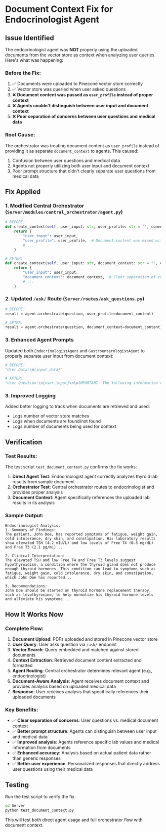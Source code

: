 # Document Context Fix for Endocrinologist Agent

## Issue Identified

The endocrinologist agent was **NOT** properly using the uploaded documents from the vector store as context when analyzing user queries. Here's what was happening:

### Before the Fix:
1. ✅ Documents were uploaded to Pinecone vector store correctly
2. ✅ Vector store was queried when user asked questions
3. ❌ **Document content was passed as `user_profile` instead of proper context**
4. ❌ **Agents couldn't distinguish between user input and document context**
5. ❌ **Poor separation of concerns between user questions and medical data**

### Root Cause:
The orchestrator was treating document content as `user_profile` instead of providing it as separate `document_context` to agents. This caused:
1. Confusion between user questions and medical data
2. Agents not properly utilizing both user input and document context
3. Poor prompt structure that didn't clearly separate user questions from medical data

## Fix Applied

### 1. Modified Central Orchestrator (`Server/modules/central_orchestrator/agent.py`)
```python
# BEFORE:
def create_context(self, user_input: str, user_profile: str = "", conversation_history: Optional[List[Dict]] = None) -> dict:
    return {
        "user_input": user_input,
        "user_profile": user_profile,  # Document content was mixed with user profile
        # ...
    }

# AFTER:
def create_context(self, user_input: str, document_context: str = "", conversation_history: Optional[List[Dict]] = None) -> dict:
    return {
        "user_input": user_input,
        "document_context": document_context,  # Clear separation of concerns
        # ...
    }
```

### 2. Updated `/ask/` Route (`Server/routes/ask_questions.py`)
```python
# BEFORE:
result = agent.orchestrate(question, user_profile=document_content)

# AFTER:
result = agent.orchestrate(question, document_context=document_content)
```

### 3. Enhanced Agent Prompts
Updated both `EndocrinologistAgent` and `GastroenterologistAgent` to properly separate user input from document context:

```python
# BEFORE:
"User Data:\n{input_data}"

# AFTER:
"User Question:\n{user_input}\n\nIMPORTANT: The following information comes from uploaded medical documents and lab reports. Use this as your primary source for analysis.\n\nDocument Context (from uploaded medical files):\n{document_context}"
```

### 3. Improved Logging
Added better logging to track when documents are retrieved and used:
- Logs number of vector store matches
- Logs when documents are found/not found
- Logs number of documents being used for context

## Verification

### Test Results:
The test script `test_document_context.py` confirms the fix works:

1. **Direct Agent Test**: Endocrinologist agent correctly analyzes thyroid lab results from sample document
2. **Orchestrator Test**: Central orchestrator routes to endocrinologist and provides proper analysis
3. **Document Context**: Agent specifically references the uploaded lab results in its analysis

### Sample Output:
```
Endocrinologist Analysis:
1. Summary of Findings:
The patient, John Doe, has reported symptoms of fatigue, weight gain, cold intolerance, dry skin, and constipation. His laboratory results show elevated TSH (4.2 mIU/L) and low levels of Free T4 (0.8 ng/dL) and Free T3 (2.1 pg/mL)...

2. Clinical Interpretation:
The elevated TSH and low Free T4 and Free T3 levels suggest hypothyroidism, a condition where the thyroid gland does not produce enough thyroid hormones. This condition can lead to symptoms such as fatigue, weight gain, cold intolerance, dry skin, and constipation, which John Doe has reported...

3. Recommendations:
John Doe should be started on thyroid hormone replacement therapy, such as levothyroxine, to help normalize his thyroid hormone levels and alleviate his symptoms...
```

## How It Works Now

### Complete Flow:
1. **Document Upload**: PDFs uploaded and stored in Pinecone vector store
2. **User Query**: User asks question via `/ask/` endpoint
3. **Vector Search**: Query embedded and matched against stored documents
4. **Context Extraction**: Retrieved document content extracted and formatted
5. **Agent Routing**: Central orchestrator determines relevant agent (e.g., endocrinologist)
6. **Document-Aware Analysis**: Agent receives document context and provides analysis based on uploaded medical data
7. **Response**: User receives analysis that specifically references their uploaded documents

### Key Benefits:
- ✅ **Clear separation of concerns**: User questions vs. medical document context
- ✅ **Better prompt structure**: Agents can distinguish between user input and medical data
- ✅ **Improved analysis**: Agents reference specific lab values and medical information from documents
- ✅ **Enhanced accuracy**: Analysis based on actual patient data rather than generic responses
- ✅ **Better user experience**: Personalized responses that directly address user questions using their medical data

## Testing

Run the test script to verify the fix:
```bash
cd Server
python test_document_context.py
```

This will test both direct agent usage and full orchestrator flow with document context. 